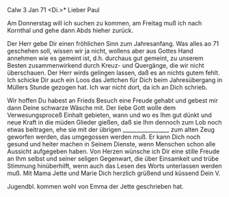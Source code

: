  Calw 3 Jan 71
 <Di.>*
Lieber Paul

Am Donnerstag will ich suchen zu kommen, am Freitag muß ich nach Kornthal und gehe dann Abds hieher zurück.

Der Herr gebe Dir einen fröhlichen Sinn zum Jahresanfang. Was alles ao 71 geschehen soll, wissen wir ja nicht, wollens aber aus Gottes Hand annehmen wie es gemeint ist, d.h. durchaus gut gemeint, zu unserem Besten zusammenwirkend durch Kreuz- und Quergänge, die wir nicht überschauen. Der Herr wirds gelingen lassen, daß es an nichts gutem fehlt. Ich schicke Dir auch ein Loos das Jettchen für Dich beim Jahresübergang in Müllers Stunde gezogen hat. Ich war nicht dort, da ich an Dich schrieb.

Wir hoffen Du habest an Frieds Besuch eine Freude gehabt und gebest mir dann Deine schwarze Wäsche mit. Der liebe Gott wolle dem Verwesungsproceß Einhalt gebieten, wann und wo es Ihm gut dünkt und neue Kraft in die müden Glieder gießen, daß sie Ihm dennoch zum Lob noch etwas beitragen, ehe sie mit der übrigen _________________ zum alten Zeug geworfen werden, das umgegossen werden muß. Er kann Dich noch gesund und heiter machen in Seinem Dienste, wenn Menschen schon alle Aussicht aufgegeben haben. Von Herzen wünsche ich Dir eine stille Freude an Ihm selbst und seiner seligen Gegenwart, die über Einsamkeit und trübe Stimmung hinüberhilft, wenn auch das Lesen des Worts unterlassen werden muß. Mit Mama Jette und Marie Dich herzlich grüßend und küssend
 Dein V.

Jugendbl. kommen wohl von Emma der Jette geschrieben hat.
